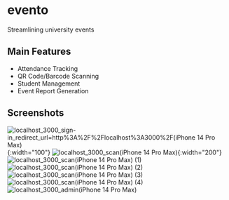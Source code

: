 # evento
Streamlining university events

##  Main Features
- Attendance Tracking
- QR Code/Barcode Scanning
- Student Management
- Event Report Generation

## Screenshots
![localhost_3000_sign-in_redirect_url=http%3A%2F%2Flocalhost%3A3000%2F(iPhone 14 Pro Max)](https://github.com/user-attachments/assets/2eb4a301-6e9d-4e08-ad04-a8f891f322c6){:width="100"}
![localhost_3000_scan(iPhone 14 Pro Max)](https://github.com/user-attachments/assets/8dfb7f81-ea49-4b2c-a52f-f020d2b7b399){:width="200"}
![localhost_3000_scan(iPhone 14 Pro Max) (1)](https://github.com/user-attachments/assets/ec005996-b0f1-49d1-b45a-81dd54f0675a)
![localhost_3000_scan(iPhone 14 Pro Max) (2)](https://github.com/user-attachments/assets/6b4f43b1-ec04-43a2-b7be-dc8dcb1256cc)
![localhost_3000_scan(iPhone 14 Pro Max) (3)](https://github.com/user-attachments/assets/39b64c58-a882-4199-ae2a-605d462fd191)
![localhost_3000_scan(iPhone 14 Pro Max) (4)](https://github.com/user-attachments/assets/f1b3b55d-3ac9-45eb-9993-a01a9f7d5fb4)
![localhost_3000_admin(iPhone 14 Pro Max)](https://github.com/user-attachments/assets/50fc9427-6a29-411b-abb4-53a94dc86371)
